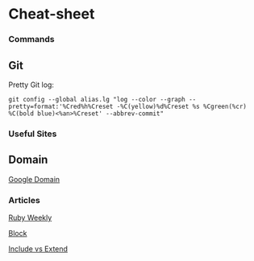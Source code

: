 # Cheat-sheet

### Commands
## Git

Pretty Git log:
```
git config --global alias.lg "log --color --graph --pretty=format:'%Cred%h%Creset -%C(yellow)%d%Creset %s %Cgreen(%cr) %C(bold blue)<%an>%Creset' --abbrev-commit"
```

### Useful Sites
## Domain

[Google Domain](https://www.google.com/search?q=domain&gws_rd=ssl)

### Articles

[Ruby Weekly](http://rubyweekly.com/)

[Block](http://www.sitepoint.com/closures-ruby/)

[Include vs Extend](http://www.railstips.org/blog/archives/2009/05/15/include-vs-extend-in-ruby/)

